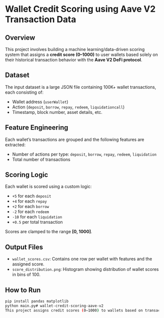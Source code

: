 # Wallet Credit Scoring using Aave V2 Transaction Data

## Overview
This project involves building a machine learning/data-driven scoring system that assigns a **credit score (0–1000)** to user wallets based solely on their historical transaction behavior with the **Aave V2 DeFi protocol**.

## Dataset
The input dataset is a large JSON file containing 100K+ wallet transactions, each consisting of:
- Wallet address (`userWallet`)
- Action (`deposit`, `borrow`, `repay`, `redeem`, `liquidationcall`)
- Timestamp, block number, asset details, etc.

## Feature Engineering
Each wallet’s transactions are grouped and the following features are extracted:
- Number of actions per type: `deposit`, `borrow`, `repay`, `redeem`, `liquidation`
- Total number of transactions

## Scoring Logic
Each wallet is scored using a custom logic:
- `+5` for each `deposit`
- `+4` for each `repay`
- `+2` for each `borrow`
- `-2` for each `redeem`
- `-10` for each `liquidation`
- `+0.5` per total transaction

Scores are clamped to the range **[0, 1000]**.

## Output Files
- `wallet_scores.csv`: Contains one row per wallet with features and the assigned score.
- `score_distribution.png`: Histogram showing distribution of wallet scores in bins of 100.

## How to Run
```bash
pip install pandas matplotlib
python main.py# wallet-credit-scoring-aave-v2
This project assigns credit scores (0–1000) to wallets based on transaction data from the Aave V2 protocol. It uses behavior analysis of actions like deposit, borrow, repay, redeem, and liquidation to rank wallets by reliability. Outputs include a score CSV, distribution chart, and detailed behavioral analysis.
